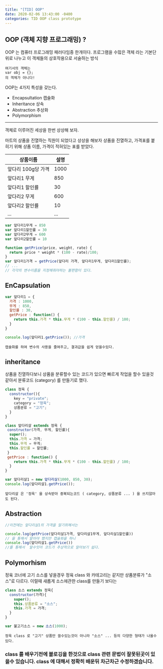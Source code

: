 ```yaml
---
title: "[TID] OOP"
date: 2020-02-06 13:43:00 -0400
categories: TID OOP class prototype 
---
```

## OOP (객체 지향 프로그래밍) ?
OOP 는 컴퓨터 프로그래밍 패러다임중 한개이다. 프로그램을 수많은 객체 라는 기본단위로 나누고 이 객체들의 상호작용으로 서술하는 방식
```
여기서의 객체는 
var obj = {}; 
의 객체가 아니다!
```
OOP는 4가지 특성을 갖는다.  
- Encapsultation 캡슐화
- Inheritance  상속
- Abstraction  추상화
- Polymorphism 
---  
객체로 이루어진 세상을 한번 상상해 보자.

마트의 상품을 진열하는 직원이 되었다고 상상을 해보자 상품을 진열하고, 가격표를 붙히기 위해 상품 이름, 가격이 적혀있는 표를 받았다.


상품이름 | 설명
--- | --- |
|앞다리 100g당 가격 | 1000  |
|앞다리1 무게 | 850 |
|앞다리1 할인률  |  30 |
|앞다리2 무게 | 600 |
|앞다리2 할인률 | 10  |
| ... | ... |

```js
var 앞다리1무게 = 850
var 앞다리1할인률 = 30
var 앞다리2무게 = 600
var 앞다리2할인률 = 10

function getPrice(price, weight, rate) {
  return price * weight * (100 - rate)/100;
}
var 앞다리1가격 = getPrice(앞다리 가격, 앞다리1무게, 앞다리1할인률);
// ...
// 각각의 변수이름을 지정해줘야하는 불편함이 있다.
```
## EnCapsulation
```js
var 앞다리1 = {
  가격 : 1000,
  무게 : 850,
  할인률 : 30,
  getPrice : function() {
    return this.가격 * this.무게 * (100 - this.할인률) / 100;
  }
}

console.log(앞다리1.getPrice()); //가격
```

```
캡슐화를 하여 변수의 사용을 줄여주고, 결과값을 쉽게 얻을수있다.
```

## inheritance

상품을 진열하다보니 상품을 분류할수 있는 코드가 있으면 빠르게 작업을 할수 있을것 같아서 분류코드 (category) 를 만들기로 했다.
```js
class 정육 {
  constructor(){
    key = "private";
    category = "정육";
    상품분류 = "고기";
  }
}

class 앞다리살 extends 정육 {
 constructor(가격, 무게, 할인률){
  super();
  this.가격 = 가격;
  this.무게 = 무게;
  this.할인률 = 할인률;
 }
 getPrice : function() {
    return this.가격 * this.무게 * (100 - this.할인률) / 100;
  }
}

var 앞다리살1 = new 앞다리살(1000, 850, 30);
console.log(앞다리살1.getPrice());
```

```
앞다리살 은 '정육' 을 상속받아 중복되는코드 ( category, 상품분류 ... ) 을 쓰지않아도 된다.
```

## Abstraction

```js
//이전에는 앞다리살1의 가격을 알기위해서는

console.log(getPrice(앞다리살1가격, 앞다리살1무게, 앞다리살1할인률)) 
// 을 통해서 알아야 했지만 캡슐화을 하니
console.log(앞다리살1.getPrice())
//를 통해서  알수잇어 코드가 추상적으로 알아보기 쉽다.
```

## Polymorhism  

정육 코너에 고기 소스를 넣을경우 정육 class 와 카테고리는 같지만 상품분류가 "소스"로 다르다. 이럴때 새롭게 소스에관한 class를 만들기
보다는
```js
class 소스 extends 정육{
  constructor(가격){
    super();
    this.상품분류 = "소스";
    this.가격 = 가격;
  }
}

var 불고기소스 = new 소스(1000);
```

```
정육 class 로 "고기" 상품만 쓸수있는것이 아니라 "소스" ... 등의 다양한 형태가 나올수 있다.
```

### class 를 배우기전에 블로깅을 한것으로 class 관련 문법이 잘못된곳이 있을수 있습니다. class 에 대해서 정확히 배운뒤 차근차근 수정하겠습니다.
